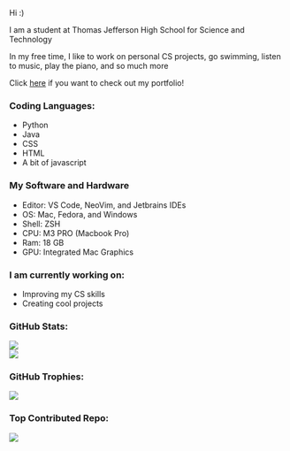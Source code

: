 Hi :)

I am a student at Thomas Jefferson High School for Science and Technology

In my free time, I like to work on personal CS projects, go swimming, listen to music, play the piano, and so much more

Click [here](https://hsna674.github.io/) if you want to check out my portfolio!

### Coding Languages:
* Python
* Java
* CSS
* HTML
* A bit of javascript

### My Software and Hardware
* Editor: VS Code, NeoVim, and Jetbrains IDEs
* OS: Mac, Fedora, and Windows
* Shell: ZSH
* CPU: M3 PRO (Macbook Pro)
* Ram: 18 GB
* GPU: Integrated Mac Graphics

### I am currently working on:
* Improving my CS skills
* Creating cool projects

### GitHub Stats:
![](https://github-readme-streak-stats.herokuapp.com/?user=hsna674&theme=dark&hide_border=false)<br/>
![](https://github-readme-stats.vercel.app/api/top-langs/?username=hsna674&theme=dark&hide_border=false&include_all_commits=false&count_private=false&layout=compact)

### GitHub Trophies:
![](https://github-profile-trophy.vercel.app/?username=hsna674&theme=tokyonight&no-frame=true&no-bg=false&margin-w=4)

### Top Contributed Repo:
![](https://github-contributor-stats.vercel.app/api?username=hsna674&limit=5&theme=tokyonight&combine_all_yearly_contributions=true)
